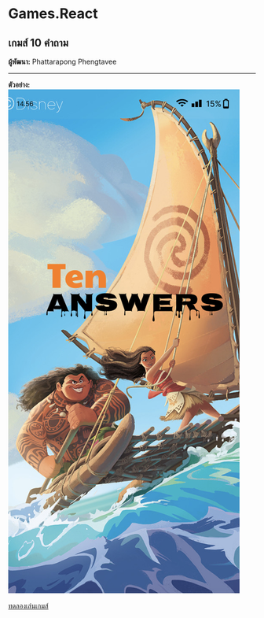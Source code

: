# Games.React
## เกมส์ 10 คำถาม

**ผู้พัฒนา:** Phattarapong Phengtavee

---

**ตัวอย่าง:**  
![ตัวอย่างเกมส์](Componets/StartGame/start.png)

[ทดลองเล่นเกมส์](https://phattarapong26.github.io/Games.React/dist/index.html/)
